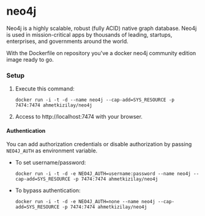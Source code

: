 neo4j
=====

Neo4j is a highly scalable, robust (fully ACID) native graph database. Neo4j is used in mission-critical apps by thousands of leading, startups, enterprises, and governments around the world.

With the Dockerfile on repository you've a docker neo4j community edition image ready to go.

### Setup

1. Execute this command:

	`docker run -i -t -d --name neo4j --cap-add=SYS_RESOURCE -p 7474:7474 ahmetkizilay/neo4j`

2. Access to http://localhost:7474 with your browser.

#### Authentication
You can add authorization credentials or disable authorization by passing `NEO4J_AUTH` as environment variable.

* To set username/password:

  `docker run -i -t -d -e NEO4J_AUTH=username:password --name neo4j --cap-add=SYS_RESOURCE -p 7474:7474 ahmetkizilay/neo4j`

* To bypass authentication:

  `docker run -i -t -d -e NEO4J_AUTH=none --name neo4j --cap-add=SYS_RESOURCE -p 7474:7474 ahmetkizilay/neo4j`
